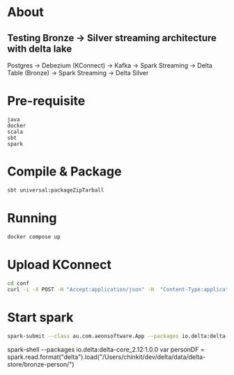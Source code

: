 
# About
## Testing Bronze -> Silver streaming architecture with delta lake 
Postgres -> Debezium (KConnect) -> Kafka -> Spark Streaming -> Delta Table (Bronze) -> Spark Streaming -> Delta Silver


# Pre-requisite
```
java
docker
scala
sbt
spark
```

# Compile & Package
```bash
sbt universal:packageZipTarball
```

# Running
```bash
docker compose up
```

# Upload KConnect
```bash
cd conf
curl -i -X POST -H "Accept:application/json" -H  "Content-Type:application/json" http://localhost:8083/connectors/ -d @debezium-cdc-postgres-source.json
```

# Start spark
```bash
spark-submit --class au.com.aeonsoftware.App --packages io.delta:delta-core_2.12:1.0.0,org.apache.spark:spark-sql-kafka-0-10_2.12:3.1.1 --conf "spark.sql.extensions=io.delta.sql.DeltaSparkSessionExtension" --conf "spark.sql.catalog.spark_catalog=org.apache.spark.sql.delta.catalog.DeltaCatalog" /Users/chinkit/dev/delta/target/scala-2.12/au-com-aeonsoftware-delta-sample_2.12-0.1.jar ./data/sample.json ./data/delta-store/ localhost:9092
```
spark-shell --packages io.delta:delta-core_2.12:1.0.0
var personDF = spark.read.format("delta").load("/Users/chinkit/dev/delta/data/delta-store/bronze-person/")